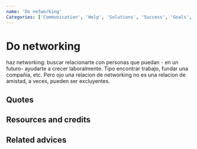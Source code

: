 ```yaml
---
name: 'Do networking'
Categories: ['Communication', 'Help', 'Solutions', 'Success', 'Goals', 'Relationships']
---
```

# Do networking

haz networking: buscar relacionarte con personas que puedan - en un futuro- ayudarte a crecer laboralmente. Tipo encontrar trabajo, fundar una compañia, etc. Pero ojo una relacion de networking no es una relacion de amistad, a veces, pueden ser excluyentes.

## Quotes

## Resources and credits

## Related advices
